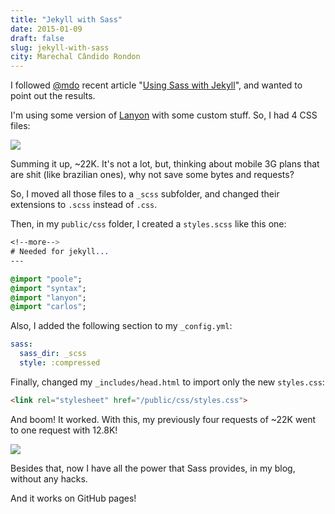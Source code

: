 ```yaml
---
title: "Jekyll with Sass"
date: 2015-01-09
draft: false
slug: jekyll-with-sass
city: Marechal Cândido Rondon
---
```


I followed [@mdo](http://markdotto.com/) recent article "[Using Sass with Jekyll](http://markdotto.com/2014/09/25/sass-and-jekyll/)", and wanted to point out the results.

I'm using some version of [Lanyon](http://lanyon.getpoole.com/) with some custom stuff. So, I had 4 CSS files:

![](/public/images/jekyll-with-sass/e0b0995c-c4ab-48e3-9980-9e008d636600.png)

Summing it up, ~22K. It's not a lot, but, thinking about mobile 3G plans that are shit (like brazilian ones), why not save some bytes and requests?

So, I moved all those files to a `_scss` subfolder, and changed their extensions to `.scss` instead of `.css`.

Then, in my `public/css` folder, I created a `styles.scss` like this one:

```sass
<!--more-->
# Needed for jekyll...
---

@import "poole";
@import "syntax";
@import "lanyon";
@import "carlos";
```

Also, I added the following section to my `_config.yml`:

```yaml
sass:
  sass_dir: _scss
  style: :compressed
```

Finally, changed my `_includes/head.html` to import only the new `styles.css`:

```html
<link rel="stylesheet" href="/public/css/styles.css">
```

And boom! It worked. With this, my previously four requests of ~22K went to one request with 12.8K!

![](/public/images/jekyll-with-sass/3e621997-bf4c-4958-b6f7-04462cc5f468.png)

Besides that, now I have all the power that Sass provides, in my blog, without any hacks. 

And it works on GitHub pages!